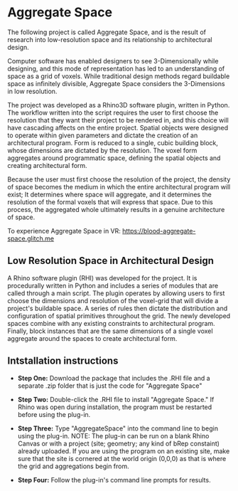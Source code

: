 # Aggregate Space

The following project is called Aggregate Space, and is the result of research into low-resolution space and its relationship to architectural design.

Computer software has enabled designers to see 3-Dimensionally while designing, and this mode of representation has led to an understanding of space as a grid of voxels. While traditional design methods regard buildable space as infinitely divisible, Aggregate Space considers the 3-Dimensions in low resolution.

The project was developed as a Rhino3D software plugin, written in Python. The workflow written into the script requires the user to first choose the resolution that they want their project to be rendered in, and this choice will have cascading affects on the entire project. Spatial objects were designed to operate within given parameters and dictate the creation of an architectural program. Form is reduced to a single, cubic building block, whose dimensions are dictated by the resolution. The voxel form aggregates around programmatic space, defining the spatial objects and creating architectural form.

Because the user must first choose the resolution of the project, the density of space becomes the medium in which the entire architectural program will exist; It determines where space will aggregate, and it determines the resolution of the formal voxels that will express that space. Due to this process, the aggregated whole ultimately results in a genuine architecture of space.

To experience Aggregate Space in VR: https://blood-aggregate-space.glitch.me

## Low Resolution Space in Architectural Design

A Rhino software plugin (RHI) was developed for the project. It is procedurally written in Python and includes a series of modules that are called through a main script. The plugin operates by allowing users to first choose the dimensions and resolution of the voxel-grid that will divide a project's buildable space. A series of rules then dictate the distribution and configuration of spatial primitives throughout the grid. The newly developed spaces combine with any existing constraints to architectural program. Finally, block instances that are the same dimensions of a single voxel aggregate around the spaces to create architectural form.

## Intstallation instructions

- **Step One:** Download the package that includes the .RHI file and a separate .zip folder that is just the code for "Aggregate Space"

- **Step Two:** Double-click the .RHI file to install "Aggregate Space." If Rhino was open during installation, the program must be restarted before using the plug-in.

- **Step Three:** Type "AggregateSpace" into the command line to begin using the plug-in. NOTE: The plug-in can be run on a blank Rhino Canvas or with a project (site; geometry; any kind of bRep constaint) already uploaded. If you are using the program on an existing site, make sure that the site is cornered at the world origin (0,0,0) as that is where the grid and aggregations begin from. 

- **Step Four:** Follow the plug-in's command line prompts for results.

